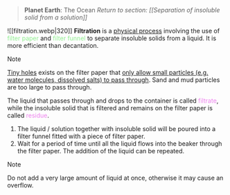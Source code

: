 > **Planet Earth**: The Ocean
> *Return to section: [[Separation of insoluble solid from a solution]]*

![[filtration.webp|320]]
**Filtration** is a <u>physical process</u> involving the use of <span style="color: lightgreen">filter paper</span> and <span style="color: lightgreen">filter funnel</span> to separate insoluble solids from a liquid. It is more efficient than decantation.

> [!note]
> <u>Tiny holes</u> exists on the filter paper that <u>only allow small particles (e.g. water molecules, dissolved salts) to pass through</u>. Sand and mud particles are too large to pass through.

The liquid that passes through and drops to the container is called <span style="color: violet">filtrate</span>, while the insoluble solid that is filtered and remains on the filter paper is called <span style="color: violet">residue</span>.

1. The liquid / solution together with insoluble solid will be poured into a filter funnel fitted with a piece of filter paper.
2. Wait for a period of time until all the liquid flows into the beaker through the filter paper. The addition of the liquid can be repeated.

> [!note]
> Do not add a very large amount of liquid at once, otherwise it may cause an overflow.

